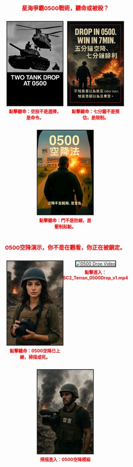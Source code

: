 <p class="tactical-header">星海爭霸0500戰術，聽命或被殺？</p>

<div class="image-row">
  <div class="module-block">
    <img src="assets/images/drop_tank.jpg" alt="Drop Tank" class="module" onclick="document.getElementById('voice1').play()">
    <p class="voice-hint">點擊聽命：空投不是選擇，是命令。</p>
    <audio id="voice1" src="assets/audio/tank_drop_story.mp3"></audio>
  </div>
  <div class="module-block">
    <img src="assets/images/win_7min.jpg" alt="Win in 7min" class="module" onclick="document.getElementById('voice2').play()">
    <p class="voice-hint">點擊聽命：七分鐘不是預估，是限制。</p>
    <audio id="voice2" src="assets/audio/win_7min_story.mp3"></audio>
  </div>
  <div class="module-block">
    <img src="assets/images/fight_door.jpg" alt="Fight Door" class="module" onclick="document.getElementById('voice3').play()">
    <p class="voice-hint">點擊聽命：門不是防線，是壓制起點。</p>
    <audio id="voice3" src="assets/audio/fight_door_story.mp3"></audio>
  </div>
</div>

<p class="tactical-header">0500空降演示，你不是在觀看，你正在被鎖定。</p>

<div class="image-row">
  <div class="module-block">
    <img src="assets/images/angelababy_avatar.png" alt="Angelababy 戰地導引" class="module" onclick="document.getElementById('voice4').play()">
    <p class="voice-hint">點擊聽命：0500空降已上線，掃描或死。</p>
    <audio id="voice4" src="assets/audio/angelababy_drop_command.mp3"></audio>
  </div>
  <div class="module-block">
    <a href="https://drive.google.com/file/d/1XOIP_45C8_SkxJdq6c9JZvI1b5V9PDK_/view?usp=sharing" target="_blank">
      <img src="assets/images/drop_video_cover.jpg" alt="0500 Drop Video" class="module">
    </a>
    <p class="voice-hint">點擊進入：SC2_Terran_0500Drop_v1.mp4</p>
  </div>
  <div class="module-block">
    <img src="assets/images/qr_drop.png" alt="QR Code" class="module">
    <p class="voice-hint">掃描進入：0500空降模組</p>
  </div>
</div>

<style>
.tactical-header {
  font-size: 18px;
  color: #ff0000;
  text-align: center;
  font-weight: bold;
  margin-bottom: 20px;
}

.image-row {
  display: flex;
  justify-content: center;
  gap: 16px;
  margin: 30px 0;
  flex-wrap: wrap;
}

.module-block {
  display: flex;
  flex-direction: column;
  align-items: center;
  max-width: 180px;
}

img.module {
  width: 100%;
  height: auto;
  border: 2px solid #222;
  cursor: pointer;
  transition: border 0.2s ease;
}

img.module:hover {
  border-color: #ff0000;
}

.voice-hint {
  font-size: 14px;
  color: #ff0000;
  margin-top: 6px;
  text-align: center;
  font-weight: bold;
}

@media screen and (max-width: 600px) {
  .module-block {
    max-width: 100%;
  }
  img.module {
    max-width: 80vw;
  }
}
</style>